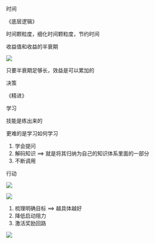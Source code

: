 时间

《底层逻辑》

时间颗粒度，细化时间颗粒度，节约时间

收益值和收益的半衰期

![](https://s2.loli.net/2022/06/10/irx9O4u1Q3smnWS.jpg)

只要半衰期足够长，效益是可以累加的

决策

《精进》

学习

技能是练出来的

更难的是学习如何学习

1. 学会提问
2. 解码知识 ==> 就是将其归纳为自己的知识体系里面的一部分
3. 不断调用

行动

![](https://cdn.jsdelivr.net/gh/Vixcity/FigureBed/img/202204171853402.png)

![](https://cdn.jsdelivr.net/gh/Vixcity/FigureBed/img/202204171854536.png)

1. 梳理明确目标 ==> 越具体越好
2. 降低启动阻力
3. 激活奖励回路

![](https://cdn.jsdelivr.net/gh/Vixcity/FigureBed/img/202204171856145.png)